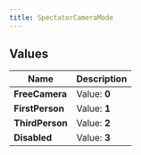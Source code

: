 ```yaml
---
title: SpectatorCameraMode
---
```


## Values

| Name | Description |
| ---- | ----------- |
| **FreeCamera** | Value: **0** |
| **FirstPerson** | Value: **1** |
| **ThirdPerson** | Value: **2** |
| **Disabled** | Value: **3** |

